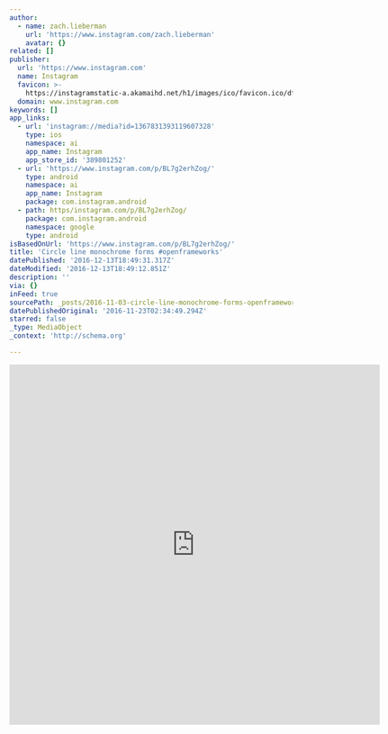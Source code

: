 ```yaml
---
author:
  - name: zach.lieberman
    url: 'https://www.instagram.com/zach.lieberman'
    avatar: {}
related: []
publisher:
  url: 'https://www.instagram.com'
  name: Instagram
  favicon: >-
    https://instagramstatic-a.akamaihd.net/h1/images/ico/favicon.ico/dfa85bb1fd63.ico
  domain: www.instagram.com
keywords: []
app_links:
  - url: 'instagram://media?id=1367831393119607328'
    type: ios
    namespace: ai
    app_name: Instagram
    app_store_id: '389801252'
  - url: 'https://www.instagram.com/p/BL7g2erhZog/'
    type: android
    namespace: ai
    app_name: Instagram
    package: com.instagram.android
  - path: https/instagram.com/p/BL7g2erhZog/
    package: com.instagram.android
    namespace: google
    type: android
isBasedOnUrl: 'https://www.instagram.com/p/BL7g2erhZog/'
title: 'Circle line monochrome forms #openframeworks'
datePublished: '2016-12-13T18:49:31.317Z'
dateModified: '2016-12-13T18:49:12.851Z'
description: ''
via: {}
inFeed: true
sourcePath: _posts/2016-11-03-circle-line-monochrome-forms-openframeworks.md
datePublishedOriginal: '2016-11-23T02:34:49.294Z'
starred: false
_type: MediaObject
_context: 'http://schema.org'

---
```

<iframe src="https://cdn.embedly.com/widgets/media.html?src=http%3A%2F%2Fscontent.cdninstagram.com%2Ft50.2886-16%2F14829475_1223894974331534_9123896664384339968_n.mp4&amp;src_secure=1&amp;url=https%3A%2F%2Fwww.instagram.com%2Fp%2FBL7g2erhZog%2F&amp;image=https%3A%2F%2Fscontent.cdninstagram.com%2Ft51.2885-15%2Fs640x640%2Fe15%2F14677244_1349422178401980_4369962634783490048_n.jpg%3Fig_cache_key%3DMTM2NzgzMTM5MzExOTYwNzMyOA%253D%253D.2&amp;key=b7d04c9b404c499eba89ee7072e1c4f7&amp;type=video%2Fmp4&amp;schema=instagram" width="658" height="640" scrolling="no" frameborder="0" allowfullscreen="" style=""></iframe>